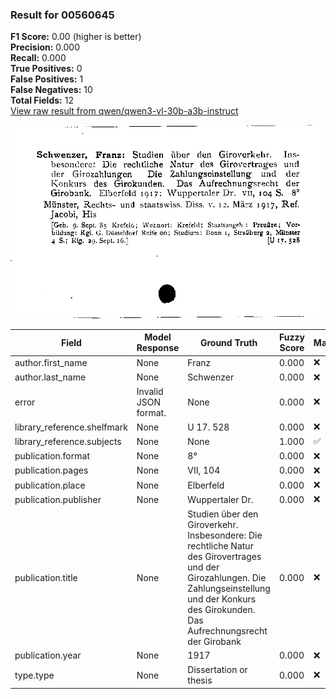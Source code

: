 ### Result for 00560645
**F1 Score:** 0.00 (higher is better)<br>**Precision:** 0.000<br>**Recall:** 0.000<br>**True Positives:** 0<br>**False Positives:** 1<br>**False Negatives:** 10<br>**Total Fields:** 12<br>[View raw result from qwen/qwen3-vl-30b-a3b-instruct](https://github.com/RISE-UNIBAS/humanities_data_benchmark/blob/main/results/2025-10-20/T0258/request_T0258_00560645.json)

<img src="https://github.com/RISE-UNIBAS/humanities_data_benchmark/blob/main/benchmarks/zettelkatalog/images/00560645.jpg?raw=true" alt="00560645" width="600px">

| Field | Model Response | Ground Truth | Fuzzy Score | Match |
|-------|----------------|--------------|-------------|-------|
| author.first_name | None | Franz | 0.000 | ❌ |
| author.last_name | None | Schwenzer | 0.000 | ❌ |
| error | Invalid JSON format. | None | 0.000 | ❌ |
| library_reference.shelfmark | None | U 17. 528 | 0.000 | ❌ |
| library_reference.subjects | None | None | 1.000 | ✅ |
| publication.format | None | 8° | 0.000 | ❌ |
| publication.pages | None | VII, 104 | 0.000 | ❌ |
| publication.place | None | Elberfeld | 0.000 | ❌ |
| publication.publisher | None | Wuppertaler Dr. | 0.000 | ❌ |
| publication.title | None | Studien über den Giroverkehr. Insbesondere: Die rechtliche Natur des Girovertrages und der Girozahlungen. Die Zahlungseinstellung und der Konkurs des Girokunden. Das Aufrechnungsrecht der Girobank | 0.000 | ❌ |
| publication.year | None | 1917 | 0.000 | ❌ |
| type.type | None | Dissertation or thesis | 0.000 | ❌ |
